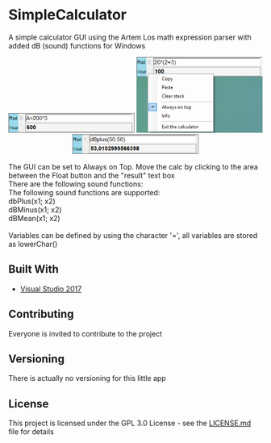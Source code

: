 # SimpleCalculator<br>
A simple calculator GUI using the Artem Los math expression parser with added dB (sound) functions for Windows<br>
<p align="center">
  <img src="Screenshots\Screenshot1.png" width="250" title="hover text">
  <img src="Screenshots\Screenshot2.png" width="250" title="hover text">
  <img src="Screenshots\Screenshot3.png" width="250" title="hover text">
</p>

The GUI can be set to Always on Top. Move the calc by clicking to the area between the Float button and the "result" text box<br> 
There are the following sound functions:<br>
The following sound functions are supported:<br>
dbPlus(x1; x2)<br>
dBMinus(x1; x2)<br>
dBMean(x1; x2)<br>
<br>
Variables can be defined by using the character '=', all variables are stored as lowerChar()<br>

## Built With
* [Visual Studio 2017](https://visualstudio.microsoft.com/de/downloads/) 

## Contributing

Everyone is invited to contribute to the project

## Versioning

There is actually no versioning for this little app

## License

This project is licensed under the GPL 3.0 License - see the [LICENSE.md](LICENSE.md) file for details
